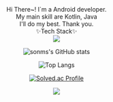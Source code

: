 <div align="center">
Hi There~!
I`m a Android developer.
<br>
My main skill are Kotlin, Java
<br>
I'll do my best. Thank you.
<br>
✨Tech Stack✨
<br>
<img src="https://img.shields.io/badge/Kotlin-blueviolet?style=plastic&logo=Kotlin&logoColor=7F52FF"/>

![sonms's GitHub stats](https://github-readme-stats.vercel.app/api?username=sonms&show_icons=true&theme=dark)

![Top Langs](https://github-readme-stats.vercel.app/api/top-langs/?username=sonms&layout=compact&theme=tokyonight)

[![Solved.ac Profile](http://mazassumnida.wtf/api/generate_badge?boj=gs7373)](https://solved.ac/gs7373)
  
<a href="https://opgc.me/#/users/sonms" target="_blank"><img src="https://api.opgc.me/githubs/users/sonms/tag/?theme=basic" /></a>  
</div>

